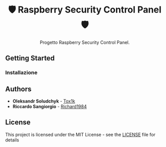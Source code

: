 <h1 align="center">
  <!-- <img src="https://mpng.pngfly.com/20181124/qaj/kisspng-alienvault-logo-computer-security-ossim-font-5bf9020957c077.1786539115430456413594.jpg" height="100"><br/> -->
  🛡️ Raspberry Security Control Panel 🛡️
</h1>
<p align="center">
  Progetto Raspberry Security Control Panel.
</p>

## Getting Started

### Installazione

## Authors

* **Oleksandr Soludchyk** - [Tox1k](https://github.com/Tox1k)
* **Riccardo Sangiorgio** - [Richard1984](https://github.com/Richard1984/)

## License

This project is licensed under the MIT License - see the [LICENSE](LICENSE) file for details
